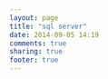 ```yaml
---
layout: page
title: "sql server"
date: 2014-09-05 14:19
comments: true
sharing: true
footer: true
---
```

